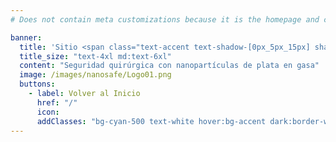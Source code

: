```yaml
---
# Does not contain meta customizations because it is the homepage and config is already set in the config file

banner:
  title: 'Sitio <span class="text-accent text-shadow-[0px_5px_15px] shadow-accent/10">Nano Safe</span> Inicio <span class="text-secondary">Descripcion</span>'
  title_size: "text-4xl md:text-6xl"
  content: "Seguridad quirúrgica con nanopartículas de plata en gasa"
  image: /images/nanosafe/Logo01.png
  buttons:
    - label: Volver al Inicio
      href: "/"
      icon:
      addClasses: "bg-cyan-500 text-white hover:bg-accent dark:border-white/10 dark:border"
---
```

